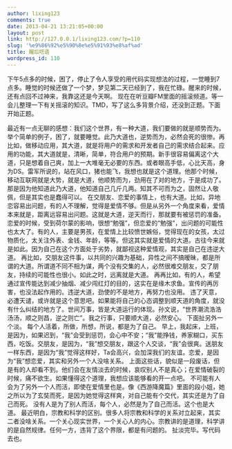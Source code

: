 ```yaml
---
author: lixing123
comments: true
date: 2013-04-21 13:21:05+00:00
layout: post
link: http://127.0.0.1/lixing123.com/?p=110
slug: '%e9%86%92%e5%90%8e%e5%91%93%e8%af%ad'
title: 醒后呓语
wordpress_id: 110
---
```


下午5点多的时候，困了，停止了令人享受的用代码实现想法的过程，一觉睡到7点多。睡觉的时候还做了一个梦，梦见第二天已经到了，我在忙碌。醒来的时候，还有点回不过神来，我靠这还是今天啊。
现在在听豆瓣FM里面的摇滚频道。等一会儿整理一下有关摇滚的知识。TMD，写了这么多背景介绍，还没到正题。下面开始正题。

<!-- more -->

最近有一点无聊的感想：我们这个世界，有一种大道，我们要做的就是顺势而为。举个简单的例子，困了，就要睡觉。此乃大道也，逆势而为，必然会死的很惨。再比如，做移动应用，其大道，就是将用户的需求和开发者自己的需求结合起来。应用的功能，其大道就是，清晰，简单，符合用户的预期。新手很容易偏离这个大道，只是想着自己爽，加上一大堆毫无必要的东西。或者眼高手低，心比天高，身为DS。雷军所说的，站在风口，猪也能飞，我想也就是这个道理。他那个时候，移动互联网就是大势，就是大道，他顺势而为，劲用在了对的地方，于是成功了。那是因为他知道此乃大道，他知道自己几斤几两。知其不可而为之，固然让人敬佩，但是其实也是蠢得可以。
在交朋友、恋爱的事情上，也有大道。比如，异地恋容易出问题，有的人不理解，觉得是爱情不够。但是从另外一个角度来看，爱情本来就是，距离远容易出问题。这就是大道，逆天而行，那就要有被惩罚的准备。恋爱的时候，受到荷尔蒙的影响，很想“勉强”，但恋爱的“勉强”，出问题的可能性也太大了。有的人，主要是男孩，在爱情上比较愤世嫉俗，觉得现在的女孩，太过物质化，太关注外表、金钱、年龄，等等。但这其实就是爱情的大道。古往今来就是如此。因为自己在这个方面处于劣势，就鄙视这种爱情观，其实是自己在违逆大道。
再比如，交朋友这件事，以共同的兴趣为基础，异性之间不搞暧昧，都是所谓的大道。所谓道不同不相为谋，两个没有交集的人，必然很难交朋友，交了朋友，持续的可能性也很小。如此之时，远离就是大道。
再再比如，有的人，希望通过宣传能达到减少抽烟、减少闯红灯的目的，这实在是缘木求鱼。宣传的再厉害，也没法起作用的。违逆大道，劲使的不是地方，再努力也没用。
违了天意，必遭天谴，或许就是这个意思吧。如果能将自己的心态调整到顺天道的角度，就没有什么纠结的地方了。世间万事，皆是大道运行的体现。孙文说，“世界潮流浩浩汤汤，顺之则昌，逆之则亡”。我之行事，只要顺大道，必然安心。
下面扯另外一个淡。 每个人活着，所做，所想，所说，都是为了自己。
早上，我起床，上班，是因为，如果迟到，“我”会受到惩罚，会心中不安；“我”能挣钱，养家糊口，买东西，吃饭。交朋友，是因为，“我”想交朋友，跟这个人交谈，“我”会很爽。送朋友一样东西，是因为“我”觉得这样好，Ta会高兴，会加深我们的友谊。恋爱，是因为“我”想恋爱，其实和另外一个人没啥关系。
上面这些话，貌似是一段废话，但是有的人却看不到。他们会在友情淡去的时候，哀叹别人不是真心；在爱情破裂的时候，痛不欲生。如果懂得这个道理，我想应该能够看的开一点吧。
不可能有人会为了另外一个人而活，即使在爱情里也是。像《西游降魔篇》里面的段小姐，她之所以为了玄奘而死，是因为她觉得这样爽，对自己能有个交代，其实还是为了自己而死。
没有人是为了别人而活，每个人，必然是为了自己而活。这个也是大道。
最近明白，宗教和科学的区别。很多人将宗教和科学的关系对立起来，其实二者没啥关系。一个关心现实世界，一个关心人的内心。宗教讲的是道理，科学讲的是自然规律。任何一方，违背了这个界限，都是有问题的。
扯淡完毕。写代码去也。
